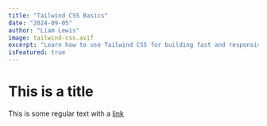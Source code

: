```yaml
---
title: "Tailwind CSS Basics"
date: "2024-09-05"
author: "Liam Lewis"
image: tailwind-css.avif
excerpt: "Learn how to use Tailwind CSS for building fast and responsive user interfaces."
isFeatured: true
---
```


# This is a title

This is some regular text with a [link](https://google.com)
